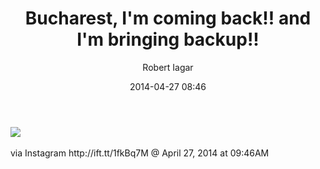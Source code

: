 ﻿---
layout: post
title: Bucharest, I'm coming back!! and I'm bringing backup!! #DHB14
date: 2014-04-27 08:46
author: "Robert Iagar"
comments: true
tags: [Day to day, IFTTT, Instagram]
---
<div><img src='http://origincache-prn.fbcdn.net/10299793_523399874437180_1242607523_n.jpg' /><br /><br /><div>via Instagram http://ift.tt/1fkBq7M @ April 27, 2014 at 09:46AM</div><br /></div>
